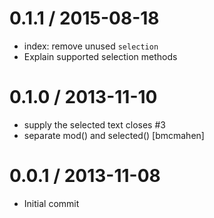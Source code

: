 
0.1.1 / 2015-08-18
==================

  * index: remove unused `selection`
  * Explain supported selection methods


0.1.0 / 2013-11-10
==================

 * supply the selected text closes #3
 * separate mod() and selected() [bmcmahen]

0.0.1 / 2013-11-08
==================

 * Initial commit
